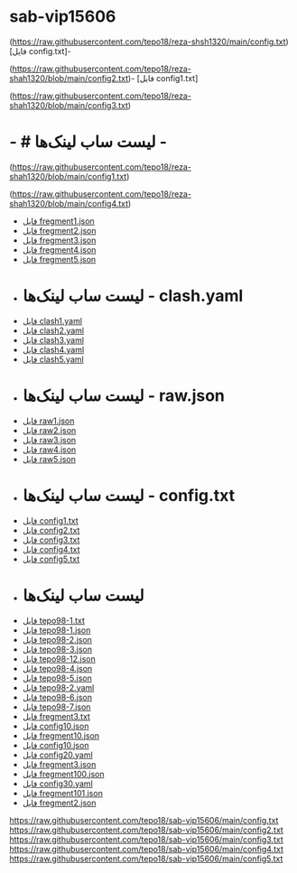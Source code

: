 # sab-vip15606

(https://raw.githubusercontent.com/tepo18/reza-shsh1320/main/config.txt)[فایل config.txt]-

(https://raw.githubusercontent.com/tepo18/reza-shah1320/blob/main/config2.txt)- [فایل config1.txt]

(https://raw.githubusercontent.com/tepo18/reza-shah1320/blob/main/config3.txt)
# - # لیست ساب لینک‌ها - 
(https://raw.githubusercontent.com/tepo18/reza-shah1320/blob/main/config1.txt)

(https://raw.githubusercontent.com/tepo18/reza-shah1320/blob/main/config4.txt)

- [فایل fregment1.json](https://raw.githubusercontent.com/tepo18/reza-shah1320/main/fregment1.json)
- [فایل fregment2.json](https://raw.githubusercontent.com/tepo18/reza-shah1320/main/fregment2.json)
- [فایل fregment3.json](https://raw.githubusercontent.com/tepo18/reza-shah1320/main/fregment3.json)
- [فایل fregment4.json](https://raw.githubusercontent.com/tepo18/reza-shah1320/main/fregment4.json)
- [فایل fregment5.json](https://raw.githubusercontent.com/tepo18/reza-shah1320/main/fregment5.json)
- # لیست ساب لینک‌ها - clash.yaml
- [فایل clash1.yaml](https://raw.githubusercontent.com/tepo18/reza-shah1320/main/clash1.yaml)
- [فایل clash2.yaml](https://raw.githubusercontent.com/tepo18/reza-shah1320/main/clash2.yaml)
- [فایل clash3.yaml](https://raw.githubusercontent.com/tepo18/reza-shah1320/main/clash3.yaml)
- [فایل clash4.yaml](https://raw.githubusercontent.com/tepo18/reza-shah1320/main/clash4.yaml)
- [فایل clash5.yaml](https://raw.githubusercontent.com/tepo18/reza-shah1320/main/clash5.yaml)
- # لیست ساب لینک‌ها - raw.json
- [فایل raw1.json](https://raw.githubusercontent.com/tepo18/reza-shah1320/main/raw1.json)
- [فایل raw2.json](https://raw.githubusercontent.com/tepo18/reza-shah1320/main/raw2.json)
- [فایل raw3.json](https://raw.githubusercontent.com/tepo18/reza-shah1320/main/raw3.json)
- [فایل raw4.json](https://raw.githubusercontent.com/tepo18/reza-shah1320/main/raw4.json)
- [فایل raw5.json](https://raw.githubusercontent.com/tepo18/reza-shah1320/main/raw5.json)
- # لیست ساب لینک‌ها - config.txt
- [فایل config1.txt](https://raw.githubusercontent.com/tepo18/reza-shah1320/main/config1.txt)
- [فایل config2.txt](https://raw.githubusercontent.com/tepo18/reza-shah1320/main/config2.txt)
- [فایل config3.txt](https://raw.githubusercontent.com/tepo18/reza-shah1320/main/config3.txt)
- [فایل config4.txt](https://raw.githubusercontent.com/tepo18/reza-shah1320/main/config4.txt)
- [فایل config5.txt](https://raw.githubusercontent.com/tepo18/reza-shah1320/main/config5.txt)
- # لیست ساب لینک‌ها
- [فایل tepo98-1.txt](https://raw.githubusercontent.com/tepo18/reza-shah1320/main/tepo98-1.txt)
- [فایل tepo98-1.json](https://raw.githubusercontent.com/tepo18/reza-shah1320/main/tepo98-1.json)
- [فایل tepo98-2.json](https://raw.githubusercontent.com/tepo18/reza-shah1320/main/tepo98-2.json)
- [فایل tepo98-3.json](https://raw.githubusercontent.com/tepo18/reza-shah1320/main/tepo98-3.json)
- [فایل tepo98-12.json](https://raw.githubusercontent.com/tepo18/reza-shah1320/main/tepo98-12.json)
- [فایل tepo98-4.json](https://raw.githubusercontent.com/tepo18/sab-vip10/main/tepo98-4.json)
- [فایل tepo98-5.json](https://raw.githubusercontent.com/tepo18/sab-vip10/main/tepo98-5.json)
- [فایل tepo98-2.yaml](https://raw.githubusercontent.com/tepo18/sab-vip10/main/tepo98-2.yaml)
- [فایل tepo98-6.json](https://raw.githubusercontent.com/tepo18/sab-vip10/main/tepo98-6.json)
- [فایل tepo98-7.json](https://raw.githubusercontent.com/tepo18/sab-vip10/main/tepo98-7.json)
- [فایل fregment3.txt](https://raw.githubusercontent.com/tepo18/sab-vip10/main/fregment3.txt)
- [فایل config10.json](https://raw.githubusercontent.com/tepo18/sab-vip10/main/config10.json)
- [فایل fregment10.json](https://raw.githubusercontent.com/tepo18/sab-vip10/main/fregment10.json)
- [فایل config10.json](https://raw.githubusercontent.com/tepo18/sab-vip10/main/config10.json)
- [فایل config20.yaml](https://raw.githubusercontent.com/tepo18/sab-vip10/main/config20.yaml)
- [فایل fregment3.json](https://raw.githubusercontent.com/tepo18/sab-vip10/main/fregment3.json)
- [فایل fregment100.json](https://raw.githubusercontent.com/tepo18/sab-vip10/main/fregment100.json)
- [فایل config30.yaml](https://raw.githubusercontent.com/tepo18/sab-vip10/main/config30.yaml)
- [فایل fregment101.json](https://raw.githubusercontent.com/tepo18/sab-vip10/main/fregment101.json)
- [فایل fregment2.json](https://raw.githubusercontent.com/tepo18/sab-vip10/main/fregment2.json)


https://raw.githubusercontent.com/tepo18/sab-vip15606/main/config.txt
https://raw.githubusercontent.com/tepo18/sab-vip15606/main/config2.txt
https://raw.githubusercontent.com/tepo18/sab-vip15606/main/config3.txt
https://raw.githubusercontent.com/tepo18/sab-vip15606/main/config4.txt
https://raw.githubusercontent.com/tepo18/sab-vip15606/main/config5.txt

